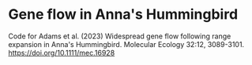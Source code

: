 # Gene flow in Anna's Hummingbird
Code for Adams et al. (2023) Widespread gene flow following range expansion in Anna's Hummingbird. Molecular Ecology 32:12, 3089-3101. https://doi.org/10.1111/mec.16928
